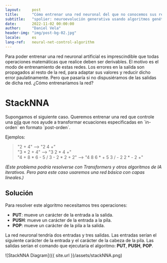 ```yaml
---
layout:     post
title:      "Cómo entrenar una red neuronal del que no conocemos sus resultados directos"
subtitle:   "spolier: neuroevolución generativa usando algoritmos genéticos"
date:       2022-11-02 00:00:00
author:     "Daniel Vela"
header-img: "img/post-bg-02.jpg"
locale:     es
lang-ref:   neural-net-control-algorithm
---
```


Para poder entrenar una red neuronal artificial es imprescindible que todas operaciones matemáticas que realice deben ser derivables. El motivo es el modo de entrenamiento de estas redes. Los errores en la salida son propagados al resto de la red, para adaptar sus valores y reducir dicho error paulatinamente. Pero que pasaría si no dispusiéramos de las salidas de dicha red. ¿Cómo entrenaríamos la red?

# StackNNA
Supongamos el siguiente caso. Queremos entrenar una red que controle una [pila](https://en.wikipedia.org/wiki/Stack_(abstract_data_type)) que nos ayude a transformar ecuaciones especificadas en `in-orden` en formato `post-orden`.

Ejemplos:

>  "2 + 4" 							--> 	"2 4 +"    
>  "3 * 2 + 4" 						--> 	"3 2 * 4 +"    
>  "4 + 8 * 6 - 5 / 3 - 2 * 2 + 2" 	--> 	"4 8 6 * + 5  3 / - 2 2 * - 2 +"     
>  

_(Este problema podría resolverse con Transformers y otros algoritmos de IA iterativos. Pero para este caso usaremos una red básica con capas lineales.)_

## Solución
Para resolver este algoritmo necesitamos tres operaciones:
- **PUT**: mueve un carácter de la entrada a la salida.
- **PUSH**: mueve un carácter de la entrada a la pila.
- **POP**: mueve un carácter de la pila a la salida.

La red neuronal tendría dos entradas y tres salidas. Las entradas serían el siguiente carácter de la entrada y el carácter de la cabeza de la pila. Las salidas serían el comando que ejecutaría el algoritmo: **PUT**, **PUSH**, **POP**.

![StackNNA Diagram]({{ site.url }}/assets/stackNNA.png)
